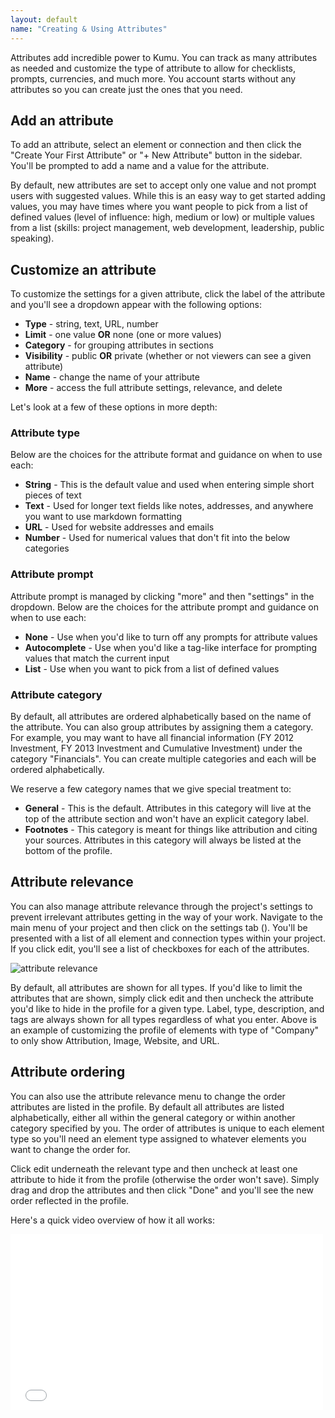 ```yaml
---
layout: default
name: "Creating & Using Attributes"
---
```


Attributes add incredible power to Kumu. You can track as many attributes as needed and customize the type of attribute to allow for checklists, prompts, currencies, and much more. You account starts without any attributes so you can create just the ones that you need.

## Add an attribute
To add an attribute, select an element or connection and then click the "Create Your First Attribute" or "+ New Attribute" button in the sidebar. You'll be prompted to add a name and a value for the attribute.

By default, new attributes are set to accept only one value and not prompt users with suggested values. While this is an easy way to get started adding values, you may have times where you want people to pick from a list of defined values (level of influence: high, medium or low) or multiple values from a list (skills: project management, web development, leadership, public speaking).

## Customize an attribute
To customize the settings for a given attribute, click the label of the attribute and you'll see a dropdown appear with the following options:

- **Type** - string, text, URL, number
- **Limit** - one value **OR** none (one or more values)
- **Category** - for grouping attributes in sections
- **Visibility** - public **OR** private (whether or not viewers can see a given attribute)
- **Name** - change the name of your attribute
- **More** - access the full attribute settings, relevance, and delete

Let's look at a few of these options in more depth:

### Attribute type
Below are the choices for the attribute format and guidance on when to use each:

- **String** - This is the default value and used when entering simple short pieces of text
- **Text** - Used for longer text fields like notes, addresses, and anywhere you want to use markdown formatting
- **URL** - Used for website addresses and emails
- **Number** - Used for numerical values that don't fit into the below categories

### Attribute prompt
Attribute prompt is managed by clicking "more" and then "settings" in the dropdown. Below are the choices for the attribute prompt and guidance on when to use each:

- **None** - Use when you'd like to turn off any prompts for attribute values
- **Autocomplete** - Use when you'd like a tag-like interface for prompting values that match the current input
- **List** - Use when you want to pick from a list of defined values

### Attribute category
By default, all attributes are ordered alphabetically based on the name of the attribute. You can also group attributes by assigning them a category. For example, you may want to have all financial information (FY 2012 Investment, FY 2013 Investment and Cumulative Investment) under the category "Financials". You can create multiple categories and each will be ordered alphabetically.

We reserve a few category names that we give special treatment to:

- **General** - This is the default. Attributes in this category will live at the top of the attribute section and won't have an explicit category label.
- **Footnotes** - This category is meant for things like attribution and citing your sources. Attributes in this category will always be listed at the bottom of the profile.

## Attribute relevance
You can also manage attribute relevance through the project's settings to prevent irrelevant attributes getting in the way of your work. Navigate to the main menu of your project and then click on the settings tab (<i class="fa fa-cog"></i>). You'll be presented with a list of all element and connection types within your project. If you click edit, you'll see a list of checkboxes for each of the attributes.

![attribute relevance](/images/attribute-relevance-revised.png)

By default, all attributes are shown for all types. If you'd like to limit the attributes that are shown, simply click edit and then uncheck the attribute you'd like to hide in the profile for a given type. Label, type, description, and tags are always shown for all types regardless of what you enter. Above is an example of customizing the profile of elements with type of "Company" to only show Attribution, Image, Website, and URL.

## Attribute ordering
You can also use the attribute relevance menu to change the order attributes are listed in the profile. By default all attributes are listed alphabetically, either all within the general category or within another category specified by you. The order of attributes is unique to each element type so you'll need an element type assigned to whatever elements you want to change the order for.

Click edit underneath the relevant type and then uncheck at least one attribute to hide it from the profile (otherwise the order won't save). Simply drag and drop the attributes and then click "Done" and you'll see the new order reflected in the profile.

Here's a quick video overview of how it all works:
<iframe src="//player.vimeo.com/video/102600374" width="500" height="281" frameborder="0" webkitallowfullscreen mozallowfullscreen allowfullscreen></iframe>
